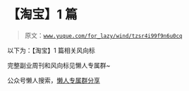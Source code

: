 # 【淘宝】1 篇

> 原文：[`www.yuque.com/for_lazy/wind/tzsr4i99f9n6u0cq`](https://www.yuque.com/for_lazy/wind/tzsr4i99f9n6u0cq)

以下为：【淘宝】1 篇相关风向标

完整副业周刊和风向标见懒人专属群~

公众号懒人搜索，[懒人专属群分享](https://lazybook.fun/#/blog/group)